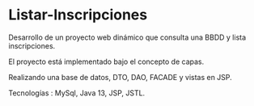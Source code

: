# Listar-Inscripciones

Desarrollo de un proyecto web dinámico que consulta una BBDD y lista inscripciones.

El proyecto está implementado bajo el concepto de capas.

Realizando una base de datos, DTO, DAO, FACADE y vistas en JSP.

Tecnologías : MySql, Java 13, JSP, JSTL. 
